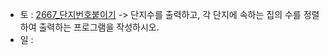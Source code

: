 - 토 : [2667_단지번호붙이기](https://www.acmicpc.net/problem/2667) ->  단지수를 출력하고, 각 단지에 속하는 집의 수를 정렬하여 출력하는 프로그램을 작성하시오.
- 일 :  

<!-- [11066_파일 합치기](https://www.acmicpc.net/problem/11066) -> 파일들을 하나의 파일로 합칠 때 필요한 최소비용을 계산하는 프로그램을 작성하시오. -->
